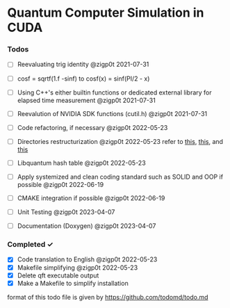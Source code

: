 # Quantum Computer Simulation in CUDA

### Todos
- [ ] Reevaluating trig identity @zigp0t 2021-07-31
- [ ] cosf = sqrtf(1.f -sinf) to cosf(x) = sinf(PI/2 - x)    
- [ ] Using C++'s either builtin functions or dedicated external library for elapsed time measurement @zigp0t 2021-07-31
- [ ] Reevalution of NVIDIA SDK functions (cutil.h) @zigp0t 2021-07-31
- [ ] Code refactoring, if necessary @zigp0t 2022-05-23
- [ ] Directories restructurization @zigp0t 2022-05-23 refer to [this]([url](https://stackoverflow.com/q/2360734)),  [this]([url]([https://stackoverflow.com/q/2360734](https://medium.com/swlh/c-project-structure-for-cmake-67d60135f6f5))), and [this](https://www.open-std.org/jtc1/sc22/wg21/docs/papers/2018/p1204r0.html)
- [ ] Libquantum hash table @zigp0t 2022-05-23
- [ ] Apply systemized and clean coding standard such as SOLID and OOP if possible @zigp0t 2022-06-19
- [ ] CMAKE integration if possible @zigp0t 2022-06-19
- [ ] Unit Testing @zigp0t 2023-04-07
- [ ] Documentation (Doxygen) @zigp0t 2023-04-07


### Completed ✓
- [x] Code translation to English @zigp0t 2022-05-23
- [x] Makefile simplifying @zigp0t 2022-05-23
- [x] Delete qft executable output
- [x] Make a Makefile to simplify installation

format of this todo file is given by https://github.com/todomd/todo.md
